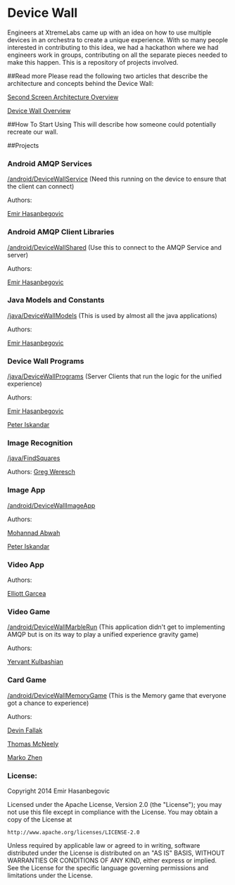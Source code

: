 # Device Wall
Engineers at XtremeLabs came up with an idea on how to use multiple devices in an orchestra to create a unique experience. With so many people interested in contributing to this idea, we had a hackathon where we had engineers work in groups, contributing on all the separate pieces needed to make this happen. This is a repository of projects involved. 

##Read more
Please read the following two articles that describe the architecture and concepts behind the Device Wall:

[Second Screen Architecture Overview](http://pivotallabs.com/power-structure-push-second-screen-solution/)

[Device Wall Overview](http://pivotallabs.com/device-wall-second-screen-experiment/)

##How To Start Using
This will describe how someone could potentially recreate our wall.

##Projects 

### Android AMQP Services 
[/android/DeviceWallService](https://github.com/xtremelabs/xl-device_wall-suite/tree/master/android/DeviceWallService)
(Need this running on the device to ensure that the client can connect)

Authors:

[Emir Hasanbegovic](https://github.com/xtreme-emir-hasanbegovic)



### Android AMQP Client Libraries 
[/android/DeviceWallShared](https://github.com/xtremelabs/xl-device_wall-suite/tree/master/android/DeviceWallShared)
(Use this to connect to the AMQP Service and server)

Authors:

[Emir Hasanbegovic](https://github.com/xtreme-emir-hasanbegovic)



### Java Models and Constants 
[/java/DeviceWallModels](https://github.com/xtremelabs/xl-device_wall-suite/tree/master/java/DeviceWallModels)
(This is used by almost all the java applications)

Authors:

[Emir Hasanbegovic](https://github.com/xtreme-emir-hasanbegovic)



### Device Wall Programs 
[/java/DeviceWallPrograms](https://github.com/xtremelabs/xl-device_wall-suite/tree/master/java/DeviceWallPrograms)
(Server Clients that run the logic for the unified experience)

Authors:

[Emir Hasanbegovic](https://github.com/xtreme-emir-hasanbegovic)

[Peter Iskandar](https://github.com/xtreme-peter-iskandar)



### Image Recognition
[/java/FindSquares](https://github.com/xtremelabs/xl-device_wall-suite/tree/master/java/FindSquares)

Authors:
[Greg Weresch](https://github.com/xtreme-greg-weresch)




### Image App
[/android/DeviceWallImageApp](https://github.com/xtremelabs/xl-device_wall-suite/tree/master/android/DeviceWallImageApp)

Authors:

[Mohannad Abwah](https://github.com/xtreme-mohannad-abwah)

[Peter Iskandar](https://github.com/xtreme-peter-iskandar)




### Video App

Authors:

[Elliott Garcea](https://github.com/xtreme-elliott-garcea)




### Video Game
[/android/DeviceWallMarbleRun](https://github.com/xtremelabs/xl-device_wall-suite/tree/master/android/DeviceWallMarbleRun)
(This application didn't get to implementing AMQP but is on its way to play a unified experience gravity game)

Authors:

[Yervant Kulbashian](https://github.com/xtreme-yervant-kulbashian)


### Card Game
[/android/DeviceWallMemoryGame](https://github.com/xtremelabs/xl-device_wall-suite/tree/master/android/DeviceWallMemoryGame)
(This is the Memory game that everyone got a chance to experience)

Authors:

[Devin Fallak](https://github.com/xtreme-devin-fallak)

[Thomas McNeely](https://github.com/xtreme-tom-mcneely)

[Marko Zhen](https://github.com/xtreme-marko-zhen)





### License:

Copyright 2014 Emir Hasanbegovic

Licensed under the Apache License, Version 2.0 (the "License");
you may not use this file except in compliance with the License.
You may obtain a copy of the License at

    http://www.apache.org/licenses/LICENSE-2.0

Unless required by applicable law or agreed to in writing, software
distributed under the License is distributed on an "AS IS" BASIS,
WITHOUT WARRANTIES OR CONDITIONS OF ANY KIND, either express or implied.
See the License for the specific language governing permissions and
limitations under the License.
















